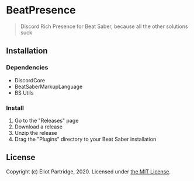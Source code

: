 # BeatPresence

> Discord Rich Presence for Beat Saber, because all the other solutions suck

## Installation

### Dependencies

- DiscordCore
- BeatSaberMarkupLanguage
- BS Utils

### Install

1. Go to the "Releases" page
2. Download a release
3. Unzip the release
4. Drag the "Plugins" directory to your Beat Saber installation

## License

Copyright (c) Eliot Partridge, 2020. Licensed under [the MIT License](/LICENSE).
